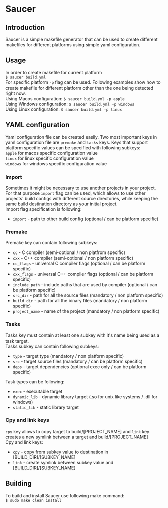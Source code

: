 # Saucer

## Introduction
Saucer is a simple makefile generator that can be used to create different makefiles for
different platforms using simple yaml configuration.

## Usage
In order to create makefile for current platform  
`$ saucer build.yml`    
For specific platform `-p` flag can be used. Following examples show how to create makefile for different platform other than the one being detected right now.   
Using Macos configuration: `$ saucer build.yml -p apple`   
Using Windows configuration: `$ saucer build.yml -p windows`  
Using Linux configuration: `$ saucer build.yml -p linux`  

## YAML configuration
Yaml configuration file can be created easily. Two most important keys in yaml configuration file are `premake` and `tasks` keys. Keys that support platform specific values can be specified with following subkeys:  
`apple` for macos specific configuration value  
`linux` for linux specific configuration value    
`windows` for windows specific configuration value
### Import
Sometimes it might be necessary to use another projects in your project. For that purpose `import` flag can be used, which allows to use other projects' build configs with different source directories, while keeping the same build destination directory as your initial project.  
Import flag specification is following:  
* `import`        - path to other build config (optional / can be platform specific)  

### Premake
Premake key can contain following subkeys:  
* `cc`            - C compiler (semi-optional / non platfrom specific)
* `cxx`           - C++ compiler (semi-optional / non platform specific)
* `cc_flags`      - universal C compiler flags (optional / can be platform specific)
* `cxx_flags`     - universal C++ compiler flags (optional / can be platform specific)
* `include_path`  - include paths that are used by compiler (optional / can be platform specific)
* `src_dir`       - path for all the source files (mandatory / non platform specific)
* `build_dir`     - path for all the binary files (mandatory / non platform specific)
* `project_name`  - name of the project (mandatory / non platform specific)  

### Tasks
Tasks key must contain at least one subkey with it's name being used as a task target.  
Tasks subkey can contain following subkeys:  
* `type`          - target type (mandatory / non platform specific)  
* `src`           - target source files (mandatory / can be platform specific)
* `deps`          - target dependencies (optional exec only / can be platform specific)    

Task types can be following:  
* `exec`          - executable target
* `dynamic_lib`   - dynamic library target (.so for unix like systems / .dll for windows)
* `static_lib`    - static library target    

### Cpy and link keys
`cpy` key allows to copy target to build/[PROJECT_NAME] and `link` key creates a new symlink between  a target and build/[PROJECT_NAME]    
Cpy and link keys:
* `cpy`           - copy from subkey value to destination in [BUILD_DIR]/[SUBKEY_NAME]  
* `link`          - create symlink between subkey value and [BUILD_DIR]/[SUBKEY_NAME]  

## Building
To build and install Saucer use following make command:  
`$ sudo make clean install`